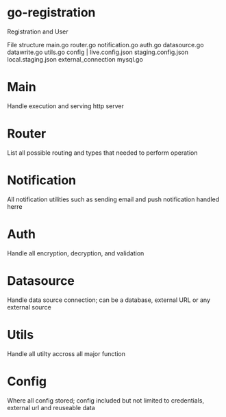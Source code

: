 # go-registration
Registration and User 

File structure
  main.go
  router.go
  notification.go
  auth.go
  datasource.go
  datawrite.go
  utils.go
  config
  |
    live.config.json
    staging.config.json
    local.staging.json
  external_connection
    mysql.go

# Main
Handle execution and serving http server

# Router
List all possible routing and types that needed to perform operation

# Notification
All notification utilities such as sending email and push notification handled herre

# Auth
Handle all encryption, decryption, and validation

# Datasource
Handle data source connection; can be a database, external URL or any external source

# Utils
Handle all utilty accross all major function

# Config
Where all config stored; config included but not limited to credentials, external url and reuseable data